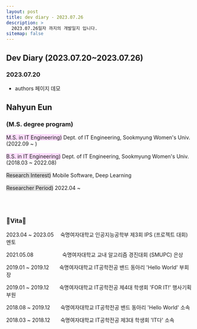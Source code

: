 ```yaml
---
layout: post
title: dev diary - 2023.07.26
description: >
  2023.07.26일자 까지의 개발일지 입니다.
sitemap: false
---
```


## Dev Diary (2023.07.20~2023.07.26)

### 2023.07.20

- authors 페이지 데모

<h2> Nahyun Eun </h2>
<h3>(M.S. degree program)</h3> 
<span style="background-color:#FFDDFF">M.S. in IT Engineering)</span> 
Dept. of IT Engineering, Sookmyung Women's Univ. (2022.09 ~ ) <br><br>
<span style="background-color:#FFDDFF">B.S. in IT Engineering)</span> Dept. of IT Engineering, Sookmyung Women's Univ. (2018.03 ~ 2022.08) <br><br>
<span style="background-color:#DDDDDD">Research Interest)</span> Mobile Software, Deep Learning <br><br>
<span style="background-color:#DDDDDD">Researcher Period)</span> 2022.04 ~ 

<br><br>

<h3>🔹Vita🔹</h3>

2023.04 ~ 2023.05	　숙명여자대학교 인공지능공학부 제3회 IPS (프로젝트 대회) 멘토 <br>

2021.05.08 　　　　　 숙명여자대학교 교내 알고리즘 경진대회 (SMUPC) 은상	<br>

2019.01 ~ 2019.12　　숙명여자대학교 IT공학전공 밴드 동아리 'Hello World' 부회장 <br>

2019.01 ~ 2019.12　　숙명여자대학교 IT공학전공 제4대 학생회 'FOR IT!' 행사기획부원 <br>

2018.08 ~ 2019.12　　숙명여자대학교 IT공학전공 밴드 동아리 'Hello World' 소속 <br>

2018.03 ~ 2018.12　　숙명여자대학교 IT공학전공 제3대 학생회 'IT다' 소속 <br>